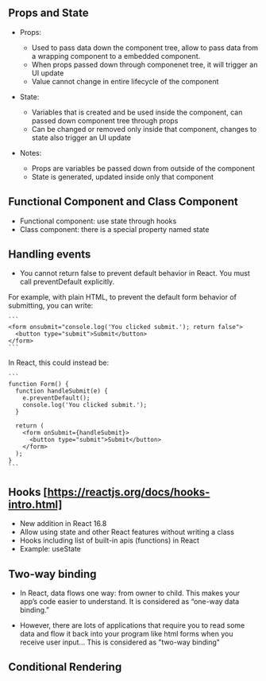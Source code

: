 ## Props and State
  * Props: 
      - Used to pass data down the component tree, allow to pass data from a wrapping component to a embedded component.
      - When props passed down through componenet tree, it will trigger an UI update
      - Value cannot change in entire lifecycle of the component

  * State:
      - Variables that is created and be used inside the component, can passed down component tree through props
      - Can be changed or removed only inside that component, changes to state also trigger an UI update

  * Notes: 
      - Props are variables be passed down from outside of the component 
      - State is generated, updated inside only that component 

## Functional Component and Class Component
  * Functional component: use state through hooks
  * Class component: there is a special property named state

## Handling events
  * You cannot return false to prevent default behavior in React. You must call preventDefault explicitly.

  For example, with plain HTML, to prevent the default form behavior of submitting, you can write:

    ```
    <form onsubmit="console.log('You clicked submit.'); return false">
      <button type="submit">Submit</button>
    </form>
    ```

  In React, this could instead be:

    ```
    function Form() {
      function handleSubmit(e) {
        e.preventDefault();
        console.log('You clicked submit.');
      }

      return (
        <form onSubmit={handleSubmit}>
          <button type="submit">Submit</button>
        </form>
      );
    }
    ```

## Hooks [https://reactjs.org/docs/hooks-intro.html]
  * New addition in React 16.8
  * Allow using state and other React features without writing a class
  * Hooks including list of built-in apis (functions) in React
  * Example: useState


## Two-way binding
  * In React, data flows one way: from owner to child. This makes your app’s code easier to understand. It is considered as “one-way data binding.”

  * However, there are lots of applications that require you to read some data and flow it back into your program like html forms when you receive user input...
    This is considered as "two-way binding"

## Conditional Rendering


